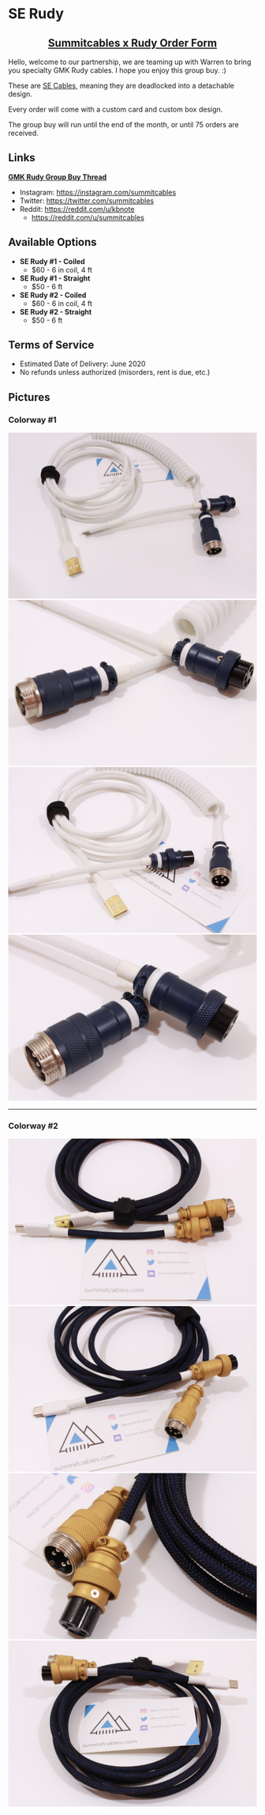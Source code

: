 # SE Rudy

<h2 align="center"><strong><a href="https://docs.google.com/forms/d/e/1FAIpQLSeo0QlcXQGZ04rbr2beCFjirvoV9oHu9fybxKgiN8Xw7g0GPg/viewform">Summitcables x Rudy Order Form</a></strong></h2>

Hello, welcome to our partnership, we are teaming up with Warren to bring you specialty GMK Rudy cables. I hope you enjoy this group buy. :)

These are [SE Cables](https://summitcables.com/#detachable), meaning they are deadlocked into a detachable design.

Every order will come with a custom card and custom box design.

The group buy will run until the end of the month, or until 75 orders are received.

## Links

**[GMK Rudy Group Buy Thread](https://geekhack.org/index.php?topic=103621.msg2839291#msg2839291)**

* Instagram: <https://instagram.com/summitcables>
* Twitter: <https://twitter.com/summitcables>
* Reddit: <https://reddit.com/u/kbnote>
  * <https://reddit.com/u/summitcables>

## Available Options

* **SE Rudy #1 - Coiled**
  * $60 - 6 in coil, 4 ft
* **SE Rudy #1 - Straight**
  * $50 - 6 ft
* **SE Rudy #2 - Coiled**
  * $60 - 6 in coil, 4 ft
* **SE Rudy #2 - Straight**
  * $50 - 6 ft

## Terms of Service

* Estimated Date of Delivery: June 2020
* No refunds unless authorized (misorders, rent is due, etc.)

## Pictures

### Colorway #1
![](rudy/1_1.jpg)
![](rudy/1_2.jpg)
![](rudy/1_3.jpg)
![](rudy/1_4.jpg)

---

### Colorway #2
![](rudy/2_1.jpg)
![](rudy/2_2.jpg)
![](rudy/2_3.jpg)
![](rudy/2_4.jpg)